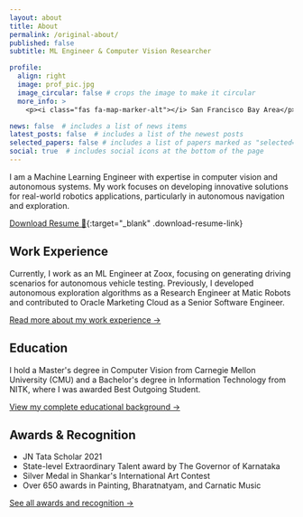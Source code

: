 ```yaml
---
layout: about
title: About
permalink: /original-about/
published: false
subtitle: ML Engineer & Computer Vision Researcher

profile:
  align: right
  image: prof_pic.jpg
  image_circular: false # crops the image to make it circular
  more_info: >
    <p><i class="fas fa-map-marker-alt"></i> San Francisco Bay Area</p>

news: false  # includes a list of news items
latest_posts: false  # includes a list of the newest posts
selected_papers: false # includes a list of papers marked as "selected={true}"
social: true  # includes social icons at the bottom of the page
---
```


I am a Machine Learning Engineer with expertise in computer vision and autonomous systems. My work focuses on developing innovative solutions for real-world robotics applications, particularly in autonomous navigation and exploration.

[Download Resume 📝](/assets/pdf/Neha_Boloor_Resume.pdf){:target="_blank" .download-resume-link}

## Work Experience
Currently, I work as an ML Engineer at Zoox, focusing on generating driving scenarios for autonomous vehicle testing. Previously, I developed autonomous exploration algorithms as a Research Engineer at Matic Robots and contributed to Oracle Marketing Cloud as a Senior Software Engineer.

[Read more about my work experience →](/experience)

## Education
I hold a Master's degree in Computer Vision from Carnegie Mellon University (CMU) and a Bachelor's degree in Information Technology from NITK, where I was awarded Best Outgoing Student.

[View my complete educational background →](/education)

## Awards & Recognition
- JN Tata Scholar 2021
- State-level Extraordinary Talent award by The Governor of Karnataka
- Silver Medal in Shankar's International Art Contest
- Over 650 awards in Painting, Bharatnatyam, and Carnatic Music

[See all awards and recognition →](/awards)
